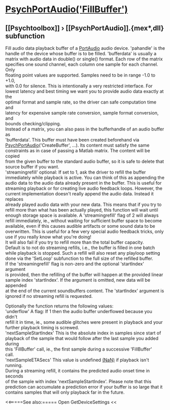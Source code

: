 # [PsychPortAudio('FillBuffer')](PsychPortAudio-FillBuffer) 
## [[Psychtoolbox]] &#8250; [[PsychPortAudio]].{mex*,dll} subfunction


Fill audio data playback buffer of a [PortAudio](PortAudio) audio device. 'pahandle' is the  
handle of the device whose buffer is to be filled. 'bufferdata' is usually a  
matrix with audio data in double() or single() format. Each row of the matrix  
specifies one sound channel, each column one sample for each channel. Only  
floating point values are supported. Samples need to be in range -1.0 to +1.0,  
with 0.0 for silence. This is intentionally a very restricted interface. For  
lowest latency and best timing we want you to provide audio data exactly at the  
optimal format and sample rate, so the driver can safe computation time and  
latency for expensive sample rate conversion, sample format conversion, and  
bounds checking/clipping.  
Instead of a matrix, you can also pass in the bufferhandle of an audio buffer as  
'bufferdata'. This buffer must have been created beforehand via  
[PsychPortAudio](PsychPortAudio)('CreateBuffer', ...). Its content must satisfy the same  
constraints as in case of passing a Matlab matrix. The content will be copied  
from the given buffer to the standard audio buffer, so it is safe to delete that  
source buffer if you want.  
'streamingrefill' optional: If set to 1, ask the driver to refill the buffer  
immediately while playback is active. You can think of this as appending the  
audio data to the audio data already present in the buffer. This is useful for  
streaming playback or for creating live audio feedback loops. However, the  
current implementation doesn't really append the audio data. Instead it replaces  
already played audio data with your new data. This means that if you try to  
refill more than what has been actually played, this function will wait until  
enough storage space is available. A 'streamingrefill' flag of 2 will always  
refill immediately, ie., without waiting for sufficient buffer space to become  
available, even if this causes audible artifacts or some sound data to be  
overwritten. This is useful for a few very special audio feedback tricks, only  
use if you really know what you're doing!  
It will also fail if you try to refill more than the total buffer capacity.  
Default is to not do streaming refills, i.e., the buffer is filled in one batch  
while playback is stopped. Such a refill will also reset any playloop setting  
done via the 'SetLoop' subfunction to the full size of the refilled buffer.  
If the 'streamingrefill' flag is non-zero and the optional 'startIndex' argument  
is provided, then the refilling of the buffer will happen at the provided linear  
sample index 'startIndex'. If the argument is omitted, new data will be appended  
at the end of the current soundbuffers content. The 'startIndex' argument is  
ignored if no streaming refill is requested.  
  
Optionally the function returns the following values:  
'underflow' A flag: If 1 then the audio buffer underflowed because you didn't  
refill it in time, ie., some audible glitches were present in playback and your  
further playback timing is screwed.  
'nextSampleStartIndex' This is the absolute index in samples since start of  
playback of the sample that would follow after the last sample you added during  
this 'FillBuffer' call, ie., the first sample during a successive 'FillBuffer'  
call.  
'nextSampleETASecs' This value is undefined [(NaN)]((NaN)) if playback isn't running.  
During a streaming refill, it contains the predicted audio onset time in seconds  
of the sample with index 'nextSampleStartIndex'. Please note that this  
prediction can accumulate a prediction error if your buffer is so large that it  
contains samples that will only playback far in the future.  
  


<<=====See also:=====
Open GetDeviceSettings 
<<